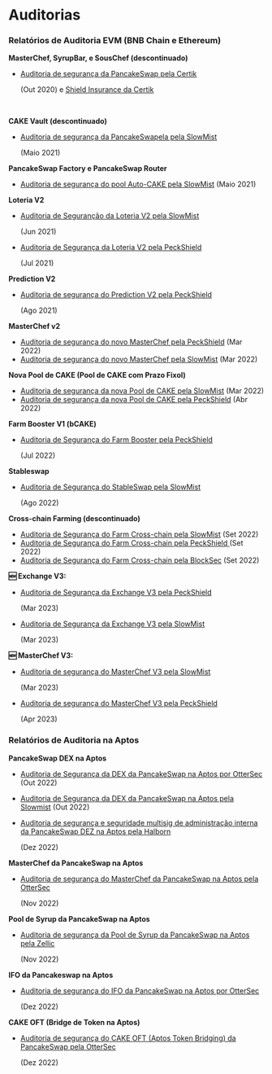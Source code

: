 # Auditorias

### Relatórios de Auditoria EVM (BNB Chain e Ethereum) <a href="#evm-audit-reports-bnb-chain-and-ethereum" id="evm-audit-reports-bnb-chain-and-ethereum"></a>

**MasterChef, SyrupBar, e SousChef (descontinuado)**

*   [Auditoria de segurança da PancakeSwap pela Certik](https://www.certik.com/projects/pancakeswap)&#x20;

    (Out 2020) e [Shield Insurance da Certik](https://shield.certik.foundation/)

    ​

**CAKE Vault (descontinuado)**

*   ​[Auditoria de segurança da PancakeSwapela pela SlowMist](https://github.com/slowmist/Knowledge-Base/blob/master/open-report/Smart%20Contract%20Security%20Audit%20Report%20%20-%20PancakeSwap.pdf)

    (Maio 2021)

**PancakeSwap Factory e PancakeSwap Router**

* ​[Auditoria de segurança do pool Auto-CAKE pela SlowMist](https://github.com/slowmist/Knowledge-Base/blob/master/open-report/Smart%20Contract%20Security%20Audit%20Report%20-%20CakeVault.pdf) (Maio 2021)

**Loteria V2**

*   [Auditoria de Seguranção da Loteria V2 pela SlowMist](https://github.com/slowmist/Knowledge-Base/blob/master/open-report/Smart%20Contract%20Security%20Audit%20Report%20-%20PancakeSwap%20Lottery.pdf)

    (Jun 2021)
*   ​[Auditoria de Segurança da Loteria V2  pela PeckShield](https://github.com/peckshield/publications/blob/master/audit\_reports/PeckShield-Audit-Report-PancakeswapLottery-v1.0.pdf)

    (Jul 2021)

**Prediction V2**

*   [Auditoria de segurança do Prediction V2 pela PeckShield](https://github.com/peckshield/publications/blob/master/audit\_reports/PeckShield-Audit-Report-PancakeSwap-PredictionV2-v1.0.pdf)​

    (Ago 2021)

**MasterChef v2**

* [Auditoria de segurança do novo MasterChef pela PeckShield](https://github.com/peckshield/publications/blob/master/audit\_reports/PeckShield-Audit-Report-PancakeSwap-MasterChefV2-v1.0.pdf) (Mar 2022)
* [Auditoria de segurança do novo MasterChef pela SlowMist](https://github.com/slowmist/Knowledge-Base/blob/master/open-report-V2/smart-contract/SlowMist%20Audit%20Report%20-%20MasterChef%20v2\_en-us.pdf) (Mar 2022)

**Nova Pool de CAKE  (Pool de CAKE com Prazo Fixol)**

* [Auditoria de segurança da nova Pool de CAKE pela SlowMist](https://github.com/slowmist/Knowledge-Base/blob/master/open-report-V2/smart-contract/SlowMist%20Audit%20Report%20-%20Pancakeswap-CakePool\_en-us.pdf) (Mar 2022)
* [Auditoria de segurança da nova Pool de CAKE pela PeckShield](https://github.com/peckshield/publications/blob/master/audit\_reports/PeckShield-Audit-Report-PancakeSwap-CakePool-v1.0.pdf) (Abr 2022)

**Farm Booster V1 (bCAKE)**

*   ​[Auditoria de Segurança do Farm Booster pela PeckShield](https://github.com/peckshield/publications/tree/master/audit\_reports/PeckShield-Audit-Report-PancakeSwap-FarmBooster-v1.0.pdf)

    (Jul 2022)

**Stableswap**

*   ​[Auditoria de Segurança do StableSwap pela SlowMist](https://github.com/slowmist/Knowledge-Base/blob/master/open-report-V2/smart-contract/SlowMist%20Audit%20Report%20-%20PancakeSwap%20Stable%20Swap\_en-us.pdf)

    (Ago 2022)

**Cross-chain Farming (descontinuado)**

* [Auditoria de Segurança do Farm Cross-chain pela SlowMist](https://github.com/slowmist/Knowledge-Base/blob/master/open-report-V2/smart-contract/SlowMist%20Audit%20Report%20-%20PancakeSwap%20-%20CrossChain\_en-us.pdf) (Set 2022)
* [Auditoria de Segurança do Farm Cross-chain pela PeckShield ](https://github.com/peckshield/publications/tree/master/audit\_reports/PeckShield-Audit-Report-PancakeSwap-CrossFarming-v1.0.pdf)(Set 2022)
* [Auditoria de Segurança do Farm Cross-chain pela BlockSec](https://github.com/blocksecteam/audit-reports/blob/main/solidity/blocksec\_pancakeswap\_cross\_farming\_v1.0\_signed.pdf) (Set 2022)

**🆕 Exchange V3:**

*   ​[Auditoria de Segurança da Exchange V3 pela PeckShield](https://github.com/peckshield/publications/blob/master/audit\_reports/PeckShield-Audit-Report-PancakeSwapV3-v1.0.pdf)

    (Mar 2023)
*   [Auditoria de Segurança da Exchange V3 pela SlowMist](https://github.com/slowmist/Knowledge-Base/blob/master/open-report-V2/smart-contract/SlowMist%20Audit%20Report%20-%20PancakeSwap\_v3\_en-us.pdf)

    (Mar 2023)

**🆕 MasterChef V3:**

*   ​[Auditoria de segurança do MasterChef V3 pela SlowMist ](https://github.com/slowmist/Knowledge-Base/blob/master/open-report-V2/smart-contract/SlowMist%20Audit%20Report%20-%20PancakeSwap\_v3\_Phase2\_en-us.pdf)

    (Mar 2023)
*   ​[Auditoria de segurança do MasterChef V3 pela PeckShield](https://github.com/peckshield/publications/tree/master/audit\_reports/PeckShield-Audit-Report-PancakeSwapV3-MasterChefV3-v1.0.pdf)

    (Apr 2023)

### Relatórios de Auditoria na Aptos   <a href="#aptos-audit-reports" id="aptos-audit-reports"></a>

**PancakeSwap DEX na Aptos**

* [Auditoria de Segurança da DEX da PancakeSwap na Aptos por OtterSec](broken-reference) (Out 2022)
* [Auditoria de Segurança da DEX da PancakeSwap na Aptos pela Slowmist](https://github.com/slowmist/Knowledge-Base/blob/master/open-report-V2/smart-contract/SlowMist%20Audit%20Report%20-%20PancakeSwap\_MOVE\_en-us.pdf) (Out 2022)
*   [Auditoria de segurança e seguridade multisig de administração interna da PancakeSwap DEZ na Aptos pela Halborn](https://github.com/HalbornSecurity/PublicReports/blob/master/Move%20Smart%20Contract%20Audits/PancakeSwap\_Aptos\_DEX\_Move\_Smart\_Contract\_Security\_Audit\_Report\_Halborn\_Final.pdf)

    (Dez 2022)

**MasterChef da PancakeSwap na Aptos**&#x20;

*   ​[Auditoria de segurança do MasterChef da PancakeSwap na Aptos pela OtterSec](https://docs.pancakeswap.finance/code/smart-contracts-aptos/masterchef#audit)

    (Nov 2022)

**Pool de Syrup da PancakeSwap na Aptos**

*   ​[Auditoria de segurança da Pool de Syrup da PancakeSwap na Aptos pela Zellic](https://github.com/Zellic/publications/blob/master/PancakeSwap%20Aptos%20-%20Zellic%20Audit%20Report.pdf)

    (Nov 2022)

**IFO da Pancakeswap na Aptos**

*   ​[Auditoria de segurança do IFO da PancakeSwap na Aptos por OtterSec](https://docs.pancakeswap.finance/code/smart-contracts-aptos/ifo#audits)

    (Dez 2022)

**CAKE OFT (Bridge de Token na Aptos)**

*   ​[Auditoria de segurança do CAKE OFT (Aptos Token Bridging) da PancakeSwap pela OtterSec](https://1397868517-files.gitbook.io/\~/files/v0/b/gitbook-x-prod.appspot.com/o/spaces%2F-MHREX7DHcljbY5IkjgJ-1972196547%2Fuploads%2FMa0anQ4GXvFPyVLjFRxr%2FPancakeSwap-OFT-Audit-OtterSec.pdf?alt=media\&token=cbb22eb1-124c-4b07-9a73-175e019dde53)

    (Dez 2022)
